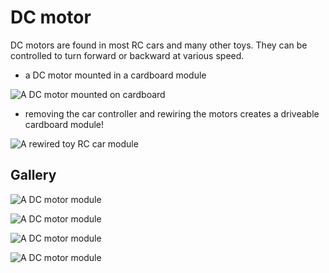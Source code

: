 # DC motor

DC motors are found in most RC cars and many other toys. 
They can be controlled to turn forward or backward at various speed.

* a DC motor mounted in a cardboard module

![A DC motor mounted on cardboard]({{site.baseurl}}/assets/mounteddcmotor.jpg)

* removing the car controller and rewiring the motors
creates a driveable cardboard module!

![A rewired toy RC car module]({{site.baseurl}}/assets/rccarmodule.jpg)

## Gallery

![A DC motor module]({{site.baseurl}}/assets/modules/dc-motor-geared.jpg)

![A DC motor module]({{site.baseurl}}/assets/modules/dc-motor-steering.jpg)

![A DC motor module]({{site.baseurl}}/assets/modules/dc-motor-single.jpg)

![A DC motor module]({{site.baseurl}}/assets/modules/dc-motor-large-wheel.jpg)
